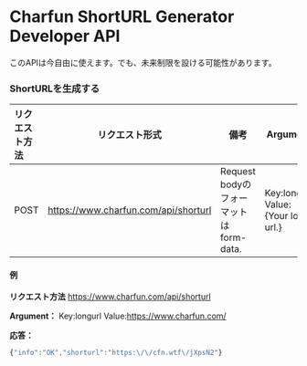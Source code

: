 # Charfun ShortURL Generator Developer API

このAPIは今自由に使えます。でも、未来制限を設ける可能性があります。

### ShortURLを生成する

| **リクエスト方法** | **リクエスト形式**                   | **備考**                                | **Argument**                        |
| :----------------- | ------------------------------------ | --------------------------------------- | ----------------------------------- |
| POST               | https://www.charfun.com/api/shorturl | Request bodyのフォーマットは form-data. | Key:longurl  Value:{Your long url.} |

#### 例

**リクエスト方法** https://www.charfun.com/api/shorturl  

**Argument：** Key:longurl Value:https://www.charfun.com/  

**応答：**

```javascript
{"info":"OK","shorturl":"https:\/\/cfn.wtf\/jXpsN2"}
```

